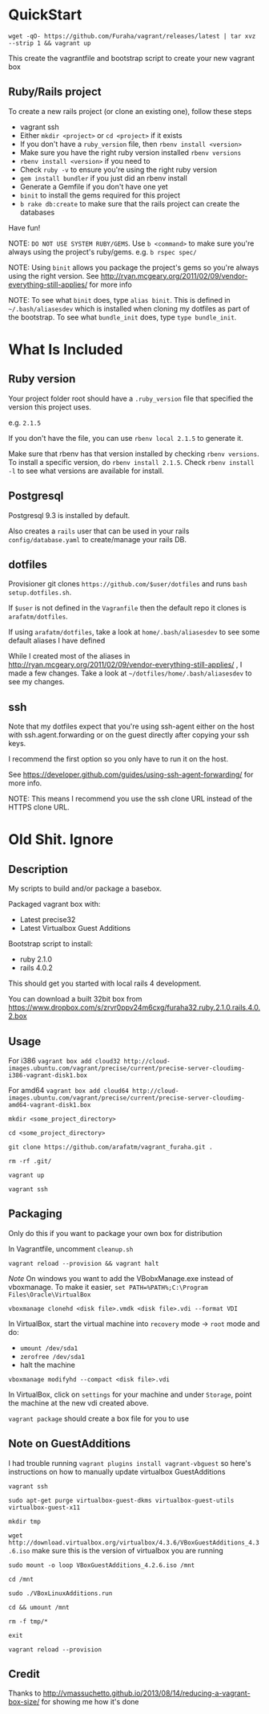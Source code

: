 
# QuickStart


`wget -qO- https://github.com/Furaha/vagrant/releases/latest | tar xvz --strip 1 && vagrant up`

This create the vagrantfile and bootstrap script to create your new vagrant box

## Ruby/Rails project

To create a new rails project (or clone an existing one), follow these steps
- vagrant ssh
- Either `mkdir <project>` or `cd <project>` if it exists
- If you don't have a `ruby_version` file, then `rbenv install <version>`
- Make sure you have the right ruby version installed `rbenv versions`
- `rbenv install <version>` if you need to
- Check `ruby -v` to ensure you're using the right ruby version
- `gem install bundler` if you just did an rbenv install
- Generate a Gemfile if you don't have one yet
- `binit` to install the gems required for this project
- `b rake db:create` to make sure that the rails project can create the databases

Have fun!

NOTE: `DO NOT USE SYSTEM RUBY/GEMS`. Use `b <command>` to make sure you're
always using the project's ruby/gems. e.g. `b rspec spec/`

NOTE: Using `binit` allows you package the project's gems so you're always
using the right version. See
http://ryan.mcgeary.org/2011/02/09/vendor-everything-still-applies/ for more
info

NOTE: To see what `binit` does, type `alias binit`. This is defined in
`~/.bash/aliasesdev` which is installed when cloning my dotfiles as part of the
bootstrap. To see what `bundle_init` does, type `type bundle_init`.

# What Is Included

## Ruby version

Your project folder root should have a `.ruby_version` file that specified the
version this project uses.

e.g. `2.1.5`

If you don't have the file, you can use `rbenv local 2.1.5` to generate it.

Make sure that rbenv has that version installed by checking `rbenv versions`.
To install a specific version, do `rbenv install 2.1.5`. Check `rbenv install
-l` to see what versions are available for install.

## Postgresql

Postgresql 9.3 is installed by default.

Also creates a `rails` user that can be used in your rails
`config/database.yaml` to create/manage your rails DB.

## dotfiles

Provisioner git clones `https://github.com/$user/dotfiles` and runs `bash
setup.dotfiles.sh`.

If `$user` is not defined in the `Vagranfile` then the default repo it clones is `arafatm/dotfiles`.

If using `arafatm/dotfiles`, take a look at `home/.bash/aliasesdev` to see some
default aliases I have defined

While I created most of the aliases in  http://ryan.mcgeary.org/2011/02/09/vendor-everything-still-applies/ , I made a few changes. Take a look at `~/dotfiles/home/.bash/aliasesdev` to see my changes.

## ssh

Note that my dotfiles expect that you're using ssh-agent either on the host with ssh.agent.forwarding or on the guest directly after copying your ssh keys.

I recommend the first option so you only have to run it on the host.

See https://developer.github.com/guides/using-ssh-agent-forwarding/ for more info. 

NOTE: This means I recommend you use the ssh clone URL instead of the HTTPS clone URL. 


# Old Shit. Ignore

## Description

My scripts to build and/or package a basebox.

Packaged vagrant box with:
- Latest precise32
- Latest Virtualbox Guest Additions

Bootstrap script to install:
- ruby 2.1.0
- rails 4.0.2

This should get you started with local rails 4 development.

You can download a built 32bit box from https://www.dropbox.com/s/zrvr0ppv24m6cxg/furaha32.ruby.2.1.0.rails.4.0.2.box

## Usage

For i386 `vagrant box add cloud32 http://cloud-images.ubuntu.com/vagrant/precise/current/precise-server-cloudimg-i386-vagrant-disk1.box` 

For amd64 `vagrant box add cloud64 http://cloud-images.ubuntu.com/vagrant/precise/current/precise-server-cloudimg-amd64-vagrant-disk1.box`

`mkdir <some_project_directory>`

`cd <some_project_directory>`

`git clone https://github.com/arafatm/vagrant_furaha.git .`

`rm -rf .git/`

`vagrant up`

`vagrant ssh`

## Packaging

Only do this if you want to package your own box for distribution

In Vagrantfile, uncomment `cleanup.sh`

`vagrant reload --provision && vagrant halt`

*Note* On windows you want to add the VBobxManage.exe instead
of vboxmanage. To make it easier, `set PATH=%PATH%;C:\Program
Files\Oracle\VirtualBox` 

`vboxmanage clonehd <disk file>.vmdk <disk file>.vdi --format VDI`

In VirtualBox, start the virtual machine into `recovery` mode -> `root` mode
and do:
- `umount /dev/sda1`
- `zerofree /dev/sda1`
- halt the machine

`vboxmanage modifyhd --compact <disk file>.vdi`

In VirtualBox, click on `settings` for your machine and under
`Storage`, point the machine at the new vdi created above.

`vagrant package` should create a box file for you to use 

## Note on GuestAdditions

I had trouble running `vagrant plugins install vagrant-vbguest` so here's
instructions on how to manually update virtualbox GuestAdditions

`vagrant ssh`

`sudo apt-get purge virtualbox-guest-dkms virtualbox-guest-utils virtualbox-guest-x11`

`mkdir tmp`

`wget http://download.virtualbox.org/virtualbox/4.3.6/VBoxGuestAdditions_4.3.6.iso`
make sure this is the version of virtualbox you are running

`sudo mount -o loop VBoxGuestAdditions_4.2.6.iso /mnt`

`cd /mnt`

`sudo ./VBoxLinuxAdditions.run`

`cd && umount /mnt`

`rm -f tmp/*`

`exit`

`vagrant reload --provision`

## Credit

Thanks to http://vmassuchetto.github.io/2013/08/14/reducing-a-vagrant-box-size/
for showing me how it's done
